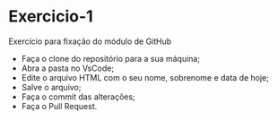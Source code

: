 # Exercicio-1
Exercício para fixação do módulo de GitHub

- Faça o clone do repositório para a sua máquina;
- Abra a pasta no VsCode;
- Edite o arquivo HTML com o seu nome, sobrenome e data de hoje;
- Salve o arquivo;
- Faça o commit das alterações;
- Faça o Pull Request.
